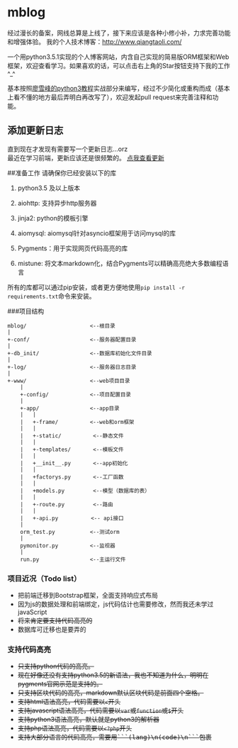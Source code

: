 # mblog
经过漫长的备案，网线总算是上线了，接下来应该是各种小修小补，力求完善功能和增强体验。
我的个人技术博客：<http://www.qiangtaoli.com/>

一个用python3.5.1实现的个人博客网站，内含自己实现的简易版ORM框架和Web框架，欢迎查看学习。如果喜欢的话，可以点击右上角的Star按钮支持下我的工作^_^

基本按照[廖雪峰的python3教程](http://www.liaoxuefeng.com/wiki/0014316089557264a6b348958f449949df42a6d3a2e542c000/001432170876125c96f6cc10717484baea0c6da9bee2be4000)实战部分来编写，经过不少简化或重构而成（基本上看不懂的地方最后弄明白再改写了），欢迎发起pull request来完善注释和功能。

## 添加更新日志  
直到现在才发现有需要写一个更新日志...orz  
最近在学习前端，更新应该还是很频繁的。
[点我查看更新](https://github.com/moling3650/mblog/blob/master/CHANGELOG.md)

##准备工作
请确保你已经安装以下的库

1. python3.5 及以上版本

1. aiohttp: 支持异步http服务器

1. jinja2: python的模板引擎

1. aiomysql: aiomysql针对asyncio框架用于访问mysql的库

1. Pygments：用于实现网页代码高亮的库

1. mistune: 将文本markdown化，结合Pygments可以精确高亮绝大多数编程语言

所有的库都可以通过pip安装，或者更方便地使用`pip install -r requirements.txt`命令来安装。

###项目结构

    mblog/                    <--根目录
    |
    +-conf/                   <--服务器配置目录
    |
    +-db_init/                <--数据库初始化文件目录
    |
    +-log/                    <--服务器日志目录
    |
    +-www/                    <--web项目目录
    	|
		+-config/             <--项目配置目录
		|
		+-app/                <--app目录
		|	|
		|	+-frame/          <--web和orm框架
		|	|
		|	+-static/          <--静态文件
		|	|
		|	+-templates/       <--模板文件
		|	|
		|	+__init__.py       <--app初始化
		|	|
		|	+factorys.py       <--工厂函数
		|	|
		|	+models.py         <--模型（数据库的表）
		|	|
		|	+-route.py         <--路由
		|   |
		|   +-api.py       　　<-- api接口
		|
		orm_test.py           <--测试orm
		|
		pymonitor.py          <--监视器
		|
		run.py                <--主运行文件
		

### 项目近况（Todo list）  
- 把前端迁移到Bootstrap框架，全面支持响应式布局  
- 因为js的数据处理和前端绑定，js代码估计也需要修改，然而我还未学过javaScript  
- <s>将来肯定要支持代码高亮的</s>  
- 数据库可迁移也是要弄的  

### 支持代码高亮
- <s>只支持python代码的高亮。</s>  
- <s>现在好像还没有支持python3.5的新语法，我也不知道为什么，明明在pygments官网示范是支持的。</s>   
- <s>只支持区块代码的高亮，markdown默认区块代码是前面四个空格。  
- 支持html语法高亮，代码需要以`<`开头  
- 支持javascript语法高亮，代码需要以`var`或`function`或`$`开头  
- 支持python3语法高亮，默认就是python3的解析器
- 支持php语法高亮，代码需要以`<?php`开头
- 支持大部分语言的代码高亮，需要用<kbd>\`\`\`(lang)\n(code)\n\`\`\`</kbd>包裹
